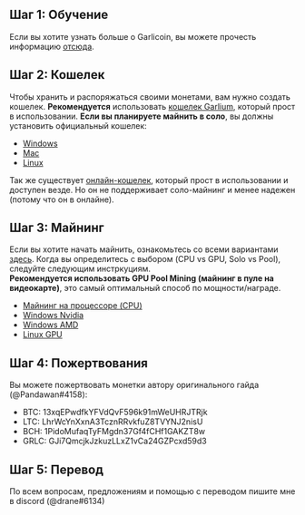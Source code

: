 ## Шаг 1: Обучение
Если вы хотите узнать больше о Garlicoin, вы можете прочесть информацию [отсюда](./what-is-garlicoin.html).  

## Шаг 2: Кошелек
Чтобы хранить и распоряжаться своими монетами, вам нужно создать кошелек.
**Рекомендуется** использовать [кошелек Garlium](./wallet-garlium.html), который прост в использовании.
**Если вы планируете майнить в соло**, вы должны установить официальный кошелек:  
- [Windows](./wallet-win.html)
- [Mac](./wallet-mac.html)
- [Linux](./wallet-nix.html)

Так же существует [онлайн-кошелек](https://breadbox.xyz), который прост в использовании и доступен везде. Но он не поддерживает соло-майнинг и менее надежен (потому что он в онлайне).

## Шаг 3: Майнинг
Если вы хотите начать майнить, ознакомьтесь со всеми вариантами [здесь](./how-to-mine.html).
Когда вы определитесь с выбором (CPU vs GPU, Solo vs Pool), следуйте следующим инстркуциям.  
**Рекомендуется использовать GPU Pool Mining (майнинг в пуле на видеокарте)**, это самый оптимальный способ по мощности/награде.
- [Майнинг на процессоре (CPU)](./mining-cpu.html)
- [Windows Nvidia](./mining-win-nvidia.html)
- [Windows AMD](./mining-win-amd.html)
- [Linux GPU](./mining-nix-gpu.html)

## Шаг 4: Пожертвования
Вы можете пожертвовать монетки автору оригинального гайда (@Pandawan#4158):

- BTC: 13xqEPwdfkYFVdQvF596k91mWeUHRJTRjk
- LTC: LhrWcYnXxnA3TcznRRvkfuZ8TVYNJ2nisU
- BCH: 1PidoMufaqTyFMgdn37Gf4fCHf1GAKZT8w
- GRLC: GJi7QmcjkJzkuzLLxZ1vCa24GZPcxd59d3

## Шаг 5: Перевод
По всем вопросам, предложениям и помощью с переводом пишите мне в discord (@drane#6134)